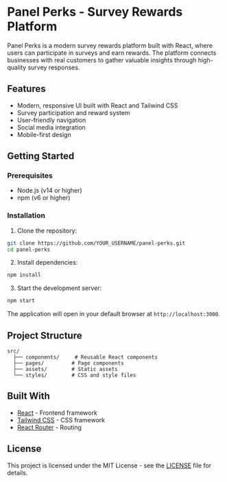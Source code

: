 # Panel Perks - Survey Rewards Platform

Panel Perks is a modern survey rewards platform built with React, where users can participate in surveys and earn rewards. The platform connects businesses with real customers to gather valuable insights through high-quality survey responses.

## Features

- Modern, responsive UI built with React and Tailwind CSS
- Survey participation and reward system
- User-friendly navigation
- Social media integration
- Mobile-first design

## Getting Started

### Prerequisites

- Node.js (v14 or higher)
- npm (v6 or higher)

### Installation

1. Clone the repository:

```bash
git clone https://github.com/YOUR_USERNAME/panel-perks.git
cd panel-perks
```

2. Install dependencies:

```bash
npm install
```

3. Start the development server:

```bash
npm start
```

The application will open in your default browser at `http://localhost:3000`.

## Project Structure

```
src/
  ├── components/     # Reusable React components
  ├── pages/         # Page components
  ├── assets/        # Static assets
  └── styles/        # CSS and style files
```

## Built With

- [React](https://reactjs.org/) - Frontend framework
- [Tailwind CSS](https://tailwindcss.com/) - CSS framework
- [React Router](https://reactrouter.com/) - Routing

## License

This project is licensed under the MIT License - see the [LICENSE](LICENSE) file for details.
